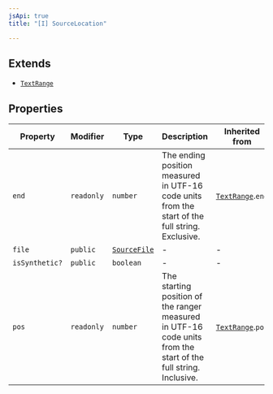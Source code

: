 ```yaml
---
jsApi: true
title: "[I] SourceLocation"

---
```

## Extends

- [`TextRange`](TextRange.md)

## Properties

| Property | Modifier | Type | Description | Inherited from |
| ------ | ------ | ------ | ------ | ------ |
| `end` | `readonly` | `number` | The ending position measured in UTF-16 code units from the start of the full string. Exclusive. | [`TextRange`](TextRange.md).`end` |
| `file` | `public` | [`SourceFile`](SourceFile.md) | - | - |
| `isSynthetic?` | `public` | `boolean` | - | - |
| `pos` | `readonly` | `number` | The starting position of the ranger measured in UTF-16 code units from the start of the full string. Inclusive. | [`TextRange`](TextRange.md).`pos` |
